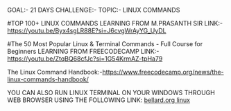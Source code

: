 GOAL:- 21 DAYS CHALLENGE:-
TOPIC:- LINUX COMMANDS

#TOP 100+ LINUX COMMANDS 
LEARNING FROM M.PRASANTH SIR 
LINK:- https://youtu.be/Byx4sgLR88E?si=J6cvgWrAyYG_UyDL

#The 50 Most Popular Linux & Terminal Commands - Full Course for Beginners
LEARNING FROM FREECODECAMP
LINK:- https://youtu.be/ZtqBQ68cfJc?si=1G54KrmAZ-tpHa79

The Linux Command Handbook:-https://www.freecodecamp.org/news/the-linux-commands-handbook/

YOU CAN ALSO RUN LINUX TERMINAL ON YOUR WINDOWS THROUGH WEB BROWSER USING THE FOLLOWING LINK:
[bellard.org linux](https://bellard.org/jslinux/vm.html?cpu=riscv64&url=fedora33-riscv.cfg&mem=256)

